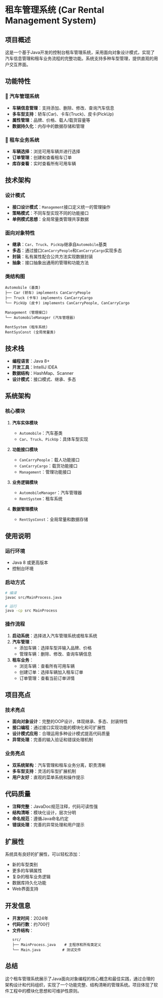 # 租车管理系统 (Car Rental Management System)

## 项目概述

这是一个基于Java开发的控制台租车管理系统，采用面向对象设计模式，实现了汽车信息管理和租车业务流程的完整功能。系统支持多种车型管理，提供直观的用户交互界面。

## 功能特性

### 🚗 汽车管理系统
- **车辆信息管理**：支持添加、删除、修改、查询汽车信息
- **多车型支持**：轿车(Car)、卡车(Truck)、皮卡(PickUp)
- **属性管理**：品牌、价格、载人/载货容量等
- **数据持久化**：内存中的数据存储和管理

### 🏪 租车业务系统
- **车辆选择**：浏览可用车辆并进行选择
- **订单管理**：创建和查看租车订单
- **库存查看**：实时查看所有可用车辆

## 技术架构

### 设计模式
- **接口设计模式**：`Management`接口定义统一的管理操作
- **策略模式**：不同车型实现不同的功能接口
- **单例模式思想**：全局常量类管理共享数据

### 面向对象特性
- **继承**：`Car`、`Truck`、`PickUp`继承自`Automobile`基类
- **多态**：通过接口`CanCarryPeople`和`CanCarryCargo`实现多态
- **封装**：私有属性配合公共方法实现数据封装
- **抽象**：接口抽象出通用的管理和功能方法

### 类结构图
```
Automobile (基类)
├── Car (轿车) implements CanCarryPeople
├── Truck (卡车) implements CanCarryCargo  
└── PickUp (皮卡) implements CanCarryPeople, CanCarryCargo

Management (管理接口)
└── AutomobileManager (汽车管理器)

RentSystem (租车系统)
RentSysConst (全局常量类)
```

## 技术栈

- **编程语言**：Java 8+
- **开发工具**：IntelliJ IDEA
- **数据结构**：HashMap、Scanner
- **设计模式**：接口模式、继承、多态

## 系统架构

### 核心模块

1. **汽车实体模块**
   - `Automobile`：汽车基类
   - `Car`、`Truck`、`PickUp`：具体车型实现

2. **功能接口模块**
   - `CanCarryPeople`：载人功能接口
   - `CanCarryCargo`：载货功能接口
   - `Management`：管理功能接口

3. **业务逻辑模块**
   - `AutomobileManager`：汽车管理器
   - `RentSystem`：租车系统

4. **数据管理模块**
   - `RentSysConst`：全局常量和数据存储

## 使用说明

### 运行环境
- Java 8 或更高版本
- 控制台环境

### 启动方式
```bash
# 编译
javac src/MainProcess.java

# 运行
java -cp src MainProcess
```

### 操作流程

1. **启动系统**：选择进入汽车管理系统或租车系统
2. **汽车管理**：
   - 添加车辆：选择车型并输入品牌、价格
   - 管理车辆：删除、修改、查询车辆信息
3. **租车业务**：
   - 浏览车辆：查看所有可用车辆
   - 创建订单：选择车辆加入租车订单
   - 订单管理：查看当前订单详情

## 项目亮点

### 技术亮点
- **面向对象设计**：完整的OOP设计，体现继承、多态、封装特性
- **接口编程**：通过接口实现功能的模块化和可扩展性
- **设计模式应用**：合理运用多种设计模式提高代码质量
- **异常处理**：完善的输入验证和错误处理机制

### 业务亮点
- **双系统架构**：汽车管理和租车业务分离，职责清晰
- **多车型支持**：灵活的车型扩展机制
- **用户友好**：直观的菜单系统和操作提示

## 代码质量

- **注释完整**：JavaDoc规范注释，代码可读性强
- **结构清晰**：模块化设计，层次分明
- **命名规范**：遵循Java命名约定
- **错误处理**：完善的异常处理和用户提示

## 扩展性

系统具有良好的扩展性，可以轻松添加：
- 新的车型类别
- 更多的车辆属性
- 复杂的租车业务逻辑
- 数据库持久化功能
- Web界面支持

## 开发信息

- **开发时间**：2024年
- **代码行数**：约700行
- **文件结构**：
  ```
  src/
  ├── MainProcess.java    # 主程序和所有类定义
  └── Main.java          # 测试文件
  ```

## 总结

这个租车管理系统展示了Java面向对象编程的核心概念和最佳实践，通过合理的架构设计和代码组织，实现了一个功能完整、结构清晰的管理系统。项目体现了软件工程中的模块化思想和可维护性原则。
